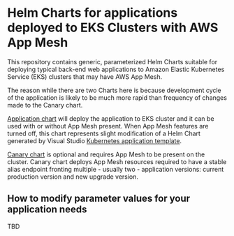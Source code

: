 # Helm Charts for applications deployed to EKS Clusters with AWS App Mesh

This repository contains generic, parameterized Helm Charts suitable for deploying typical back-end web applications to Amazon Elastic Kubernetes Service (EKS) clusters that may have AWS App Mesh.

The reason while there are two Charts here is because development cycle of the application is likely to be much more rapid than frequency of changes made to the Canary chart.

[Application chart](./application/README.MD) will deploy the application to EKS cluster and it can be used with or without App Mesh present. When App Mesh features are turned off, this chart represents slight modification of a Helm Chart generated by Visual Studio [Kubernetes application template](https://docs.microsoft.com/en-us/visualstudio/containers/tutorial-kubernetes-tools?view=vs-2019#create-a-new-kubernetes-project).

[Canary chart](./canary/README.MD) is optional and requires App Mesh to be present on the cluster. Canary chart deploys App Mesh resources required to have a stable alias endpoint fronting multiple - usually two - application versions: current production version and new upgrade version.

## How to modify parameter values for your application needs

TBD
